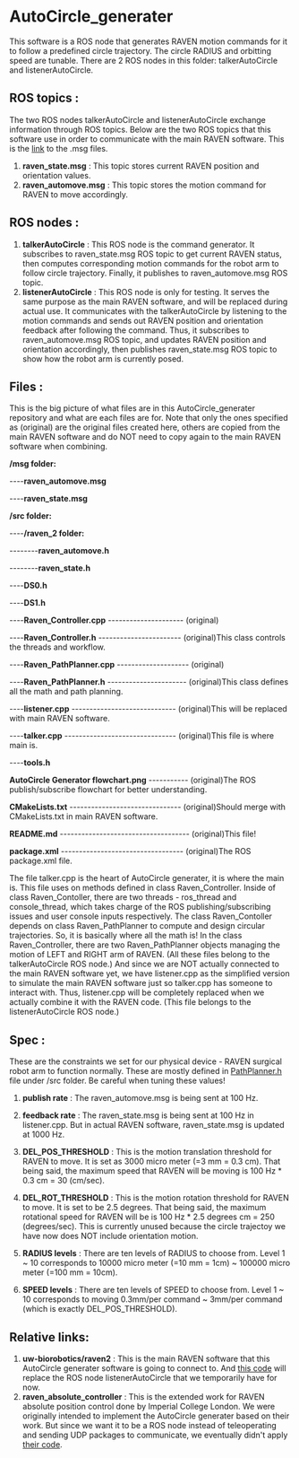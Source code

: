 # AutoCircle_generater

This software is a ROS node that generates RAVEN motion commands for it to follow a predefined circle trajectory. The circle RADIUS and orbitting speed are tunable. There are 2 ROS nodes in this folder: talkerAutoCircle and listenerAutoCircle. 


## ROS topics :
The two ROS nodes talkerAutoCircle and listenerAutoCircle exchange information through ROS topics. Below are the two ROS topics that this software use in order to communicate with the main RAVEN software. This is the [link](https://github.com/melodysu83/AutoCircle_generater/tree/master/msg) to the .msg files.

1. **raven_state.msg** : This topic stores current RAVEN position and orientation values. 
2. **raven_automove.msg** : This topic stores the motion command for RAVEN to move accordingly.


## ROS nodes :
1. **talkerAutoCircle** : This ROS node is the command generator. It subscribes to raven_state.msg ROS topic to get current RAVEN status, then computes corresponding motion commands for the robot arm to follow circle trajectory. Finally, it publishes to raven_automove.msg ROS topic.
2. **listenerAutoCircle** : This ROS node is only for testing. It serves the same purpose as the main RAVEN software, and will be replaced during actual use. It communicates with the talkerAutoCircle by listening to the motion commands and sends out RAVEN position and orientation feedback after following the command. Thus, it subscribes to raven_automove.msg ROS topic, and updates RAVEN position and orientation accordingly, then publishes raven_state.msg ROS topic to show how the robot arm is currently posed.


## Files : 
This is the big picture of what files are in this AutoCircle_generater repository and what are each files are for. Note that only the ones specified as (original) are the original files created here, others are copied from the main RAVEN software and do NOT need to copy again to the main RAVEN software when combining. 

**/msg folder:**

----**raven_automove.msg**

----**raven_state.msg**
    
**/src folder:**

----**/raven_2 folder:**

--------**raven_automove.h**

--------**raven_state.h**

----**DS0.h**

----**DS1.h**

----**Raven_Controller.cpp** --------------------- (original)

----**Raven_Controller.h** ----------------------- (original)This class controls the threads and workflow.

----**Raven_PathPlanner.cpp** -------------------- (original)

----**Raven_PathPlanner.h** ---------------------- (original)This class defines all the math and path planning.

----**listener.cpp** ----------------------------- (original)This will be replaced with main RAVEN software.

----**talker.cpp** ------------------------------- (original)This file is where main is.

----**tools.h**
    
**AutoCircle Generator flowchart.png** ----------- (original)The ROS publish/subscribe flowchart for better understanding.

**CMakeLists.txt** ------------------------------- (original)Should merge with CMakeLists.txt in main RAVEN software.

**README.md** ------------------------------------ (original)This file!

**package.xml** ---------------------------------- (original)The ROS package.xml file.

The file talker.cpp is the heart of AutoCircle generater, it is where the main is. This file uses on methods defined in class Raven_Controller. Inside of class Raven_Contoller, there are two threads - ros_thread and console_thread, which takes charge of the ROS publishing/subscribing issues and user console inputs respectively. The class Raven_Contoller depends on class Raven_PathPlanner to compute and design circular trajectories. So, it is basically where all the math is! In the class Raven_Controller, there are two Raven_PathPlanner objects managing the motion of LEFT and RIGHT arm of RAVEN. (All these files belong to the talkerAutoCircle ROS node.)
And since we are NOT actually connected to the main RAVEN software yet, we have listener.cpp as the simplified version to simulate the main RAVEN software just so talker.cpp has someone to interact with. Thus, listener.cpp will be completely replaced when we actually combine it with the RAVEN code. (This file belongs to the listenerAutoCircle ROS node.)


## Spec : 
These are the constraints we set for our physical device - RAVEN surgical robot arm to function normally. These are mostly defined in [PathPlanner.h](https://github.com/melodysu83/AutoCircle_generater/blob/master/src/Raven_PathPlanner.h) file under /src folder. Be careful when tuning these values!
1. **publish rate** : The raven_automove.msg is being sent at 100 Hz.

2. **feedback rate** : The raven_state.msg is being sent at 100 Hz in listener.cpp. But in actual RAVEN software, raven_state.msg is updated at 1000 Hz.

3. **DEL_POS_THRESHOLD** : This is the motion translation threshold for RAVEN to move. It is set as 3000 micro meter (=3 mm = 0.3 cm). That being said, the maximum speed that RAVEN will be moving is 100 Hz * 0.3 cm = 30 (cm/sec).

4. **DEL_ROT_THRESHOLD** : This is the motion rotation threshold for RAVEN to move. It is set to be 2.5 degrees. That being said, the maximum rotational speed for RAVEN will be is 100 Hz * 2.5 degrees cm = 250 (degrees/sec). This is currently unused because the circle trajectoy we have now does NOT include orientation motion.

5. **RADIUS levels** : There are ten levels of RADIUS to choose from. Level 1 ~ 10 corresponds to 10000 micro meter (=10 mm = 1cm) ~ 100000 micro meter (=100 mm = 10cm).

6. **SPEED levels** : There are ten levels of SPEED to choose from. Level 1 ~ 10 corresponds to moving 0.3mm/per command ~ 3mm/per command (which is exactly DEL_POS_THRESHOLD).


## Relative links:
1. **uw-biorobotics/raven2** : This is the main RAVEN software that this AutoCircle generater software is going to connect to. And [this code](https://github.com/uw-biorobotics/raven2) will replace the ROS node listenerAutoCircle that we temporarily have for now.
2. **raven_absolute_controller** : This is the extended work for RAVEN absolute position control done by Imperial College London. We were originally intended to implement the AutoCircle generater based on their work. But since we want it to be a ROS node instead of teleoperating and sending UDP packages to communicate, we eventually didn't apply [their code](https://github.com/Takskal/raven_absolute_controller). 


